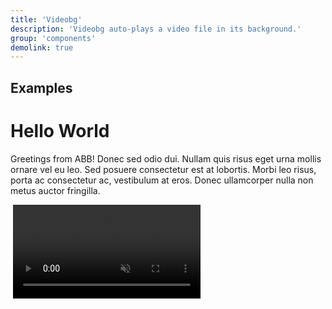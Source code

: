 ```yaml
---
title: 'Videobg'
description: 'Videobg auto-plays a video file in its background.'
group: 'components'
demolink: true
---
```


## Examples

<div class="videobg">
    <div class="container-xxl">
        <div class="videobg-body">
            <h1>Hello World</h1>
            <p>Greetings from ABB! Donec sed odio dui. Nullam quis risus eget urna mollis ornare vel eu leo. Sed posuere consectetur est at lobortis. Morbi leo risus, porta ac consectetur ac, vestibulum at eros. Donec ullamcorper nulla non metus auctor fringilla.</p>
        </div>
        <div aria-hidden="true" class="videobg-screen">
            <img alt="" class="videobg-placeholder" src="/img/placeholder/placeholder-videobg.jpg" />
            <video autoplay loop muted playsInline class="videobg-video" src="/img/videos/placeholder-videobg.mp4"></video>
        </div>
    </div>
</div>
